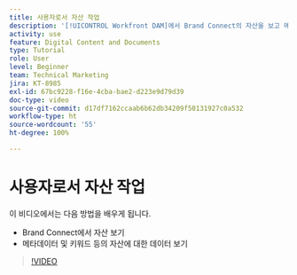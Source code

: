 ```yaml
---
title: 사용자로서 자산 작업
description: '[!UICONTROL Workfront DAM]에서 Brand Connect의 자산을 보고 메타데이터 및 키워드 등의 자산에 대한 데이터를 보는 방법을 알아봅니다.'
activity: use
feature: Digital Content and Documents
type: Tutorial
role: User
level: Beginner
team: Technical Marketing
jira: KT-8985
exl-id: 67bc9228-f16e-4cba-bae2-d223e9d79d39
doc-type: video
source-git-commit: d17df7162ccaab6b62db34209f50131927c0a532
workflow-type: ht
source-wordcount: '55'
ht-degree: 100%

---
```


# 사용자로서 자산 작업

이 비디오에서는 다음 방법을 배우게 됩니다.

* Brand Connect에서 자산 보기
* 메타데이터 및 키워드 등의 자산에 대한 데이터 보기

>[!VIDEO](https://video.tv.adobe.com/v/335247/?quality=12&learn=on&enablevpops)
